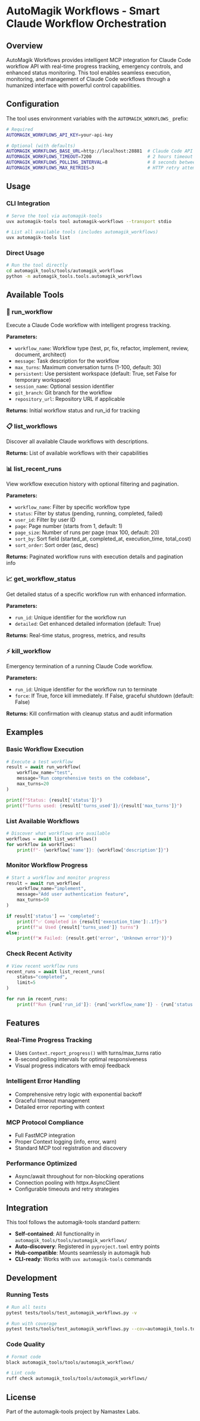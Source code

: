 # AutoMagik Workflows - Smart Claude Workflow Orchestration

## Overview

AutoMagik Workflows provides intelligent MCP integration for Claude Code workflow API with real-time progress tracking, emergency controls, and enhanced status monitoring. This tool enables seamless execution, monitoring, and management of Claude Code workflows through a humanized interface with powerful control capabilities.

## Configuration

The tool uses environment variables with the `AUTOMAGIK_WORKFLOWS_` prefix:

```bash
# Required
AUTOMAGIK_WORKFLOWS_API_KEY=your-api-key

# Optional (with defaults)
AUTOMAGIK_WORKFLOWS_BASE_URL=http://localhost:28881  # Claude Code API endpoint
AUTOMAGIK_WORKFLOWS_TIMEOUT=7200                     # 2 hours timeout
AUTOMAGIK_WORKFLOWS_POLLING_INTERVAL=8               # 8 seconds between status checks
AUTOMAGIK_WORKFLOWS_MAX_RETRIES=3                    # HTTP retry attempts
```

## Usage

### CLI Integration

```bash
# Serve the tool via automagik-tools
uvx automagik-tools tool automagik-workflows --transport stdio

# List all available tools (includes automagik_workflows)
uvx automagik-tools list
```

### Direct Usage

```bash
# Run the tool directly
cd automagik_tools/tools/automagik_workflows
python -m automagik_tools.tools.automagik_workflows
```

## Available Tools

### 🚀 run_workflow
Execute a Claude Code workflow with intelligent progress tracking.

**Parameters:**
- `workflow_name`: Workflow type (test, pr, fix, refactor, implement, review, document, architect)
- `message`: Task description for the workflow
- `max_turns`: Maximum conversation turns (1-100, default: 30)
- `persistent`: Use persistent workspace (default: True, set False for temporary workspace)
- `session_name`: Optional session identifier
- `git_branch`: Git branch for the workflow
- `repository_url`: Repository URL if applicable

**Returns:** Initial workflow status and run_id for tracking

### 📋 list_workflows
Discover all available Claude workflows with descriptions.

**Returns:** List of available workflows with their capabilities

### 📊 list_recent_runs
View workflow execution history with optional filtering and pagination.

**Parameters:**
- `workflow_name`: Filter by specific workflow type
- `status`: Filter by status (pending, running, completed, failed)
- `user_id`: Filter by user ID
- `page`: Page number (starts from 1, default: 1)
- `page_size`: Number of runs per page (max 100, default: 20)
- `sort_by`: Sort field (started_at, completed_at, execution_time, total_cost)
- `sort_order`: Sort order (asc, desc)

**Returns:** Paginated workflow runs with execution details and pagination info

### 📈 get_workflow_status
Get detailed status of a specific workflow run with enhanced information.

**Parameters:**
- `run_id`: Unique identifier for the workflow run
- `detailed`: Get enhanced detailed information (default: True)

**Returns:** Real-time status, progress, metrics, and results

### ⚡ kill_workflow
Emergency termination of a running Claude Code workflow.

**Parameters:**
- `run_id`: Unique identifier for the workflow run to terminate
- `force`: If True, force kill immediately. If False, graceful shutdown (default: False)

**Returns:** Kill confirmation with cleanup status and audit information

## Examples

### Basic Workflow Execution

```python
# Execute a test workflow
result = await run_workflow(
    workflow_name="test",
    message="Run comprehensive tests on the codebase",
    max_turns=20
)

print(f"Status: {result['status']}")
print(f"Turns used: {result['turns_used']}/{result['max_turns']}")
```

### List Available Workflows

```python
# Discover what workflows are available
workflows = await list_workflows()
for workflow in workflows:
    print(f"- {workflow['name']}: {workflow['description']}")
```

### Monitor Workflow Progress

```python
# Start a workflow and monitor progress
result = await run_workflow(
    workflow_name="implement",
    message="Add user authentication feature",
    max_turns=50
)

if result['status'] == 'completed':
    print(f"✅ Completed in {result['execution_time']:.1f}s")
    print(f"📊 Used {result['turns_used']} turns")
else:
    print(f"❌ Failed: {result.get('error', 'Unknown error')}")
```

### Check Recent Activity

```python
# View recent workflow runs
recent_runs = await list_recent_runs(
    status="completed",
    limit=5
)

for run in recent_runs:
    print(f"Run {run['run_id']}: {run['workflow_name']} - {run['status']}")
```

## Features

### Real-Time Progress Tracking
- Uses `Context.report_progress()` with turns/max_turns ratio
- 8-second polling intervals for optimal responsiveness
- Visual progress indicators with emoji feedback

### Intelligent Error Handling
- Comprehensive retry logic with exponential backoff
- Graceful timeout management
- Detailed error reporting with context

### MCP Protocol Compliance
- Full FastMCP integration
- Proper Context logging (info, error, warn)
- Standard MCP tool registration and discovery

### Performance Optimized
- Async/await throughout for non-blocking operations
- Connection pooling with httpx.AsyncClient
- Configurable timeouts and retry strategies

## Integration

This tool follows the automagik-tools standard pattern:

- **Self-contained**: All functionality in `automagik_tools/tools/automagik_workflows/`
- **Auto-discovery**: Registered in `pyproject.toml` entry points
- **Hub-compatible**: Mounts seamlessly in automagik hub
- **CLI-ready**: Works with `uvx automagik-tools` commands

## Development

### Running Tests

```bash
# Run all tests
pytest tests/tools/test_automagik_workflows.py -v

# Run with coverage
pytest tests/tools/test_automagik_workflows.py --cov=automagik_tools.tools.automagik_workflows
```

### Code Quality

```bash
# Format code
black automagik_tools/tools/automagik_workflows/

# Lint code
ruff check automagik_tools/tools/automagik_workflows/
```

## License

Part of the automagik-tools project by Namastex Labs.